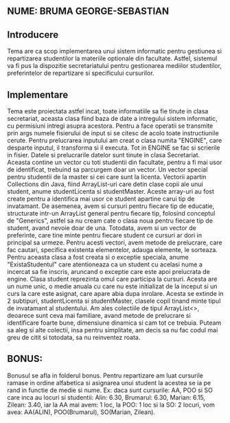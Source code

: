
## **NUME: BRUMA GEORGE-SEBASTIAN**

## **Introducere**
Tema are ca scop implementarea unui sistem informatic pentru gestiunea si repartizarea
studentilor la materiile optionale din facultate. Astfel, sistemul va fi pus la dispozitie
secretariatului pentru gestionarea mediilor studentilor, preferintelor de repartizare si 
specificului cursurilor.

## **Implementare**
Tema este proiectata astfel incat, toate informatiile sa fie tinute in clasa secretariat,
aceasta clasa fiind baza de date a intregului sistem informatic, cu permisiuni intregi asupra
acestora. Pentru a face operatii se transmite prin args numele fisierului de input si se citesc
de acolo toate instructiunile cerute. Pentru prelucrarea inputului am creat o clasa numita
"ENGINE", care desparte inputul, il transforma si il executa. Tot in ENGINE se fac si scrierile
in fisier.
    Datele si prelucrarile datelor sunt tinute in clasa Secretariat. Aceasta contine un vector
 cu toti studentii din facultate, pentru a fi mai usor de identificat, trebuind sa parcurgem 
doar un vector. Un vector special pentru studentii de la master si cei care sunt la licenta. 
Vectorii apartin Collections din Java, fiind ArrayList-uri care detin clase copii ale unui 
student, anume studentLicenta si studentMaster. Aceste array-uri au fost create pentru a identifica
mai usor ce student apartine carui tip de invatamant. De asemenea, avem si cursuri pentru fiecare tip
de educatie, structurate intr-un ArrayList general pentru fiecare tip, folosind conceptul de "Generics",
astfel sa nu cream cate o clasa noua pentru fiecare tip de student, avand nevoie doar de una.
Totodata, avem si un vector de preferinte, care tine minte pentru fiecare student ce cursuri
ar dori in principal sa urmeze. Pentru acesti vectori, avem metode de prelucrare, care fac
cautari, specifica existenta elementelor, adauga elemente, le sorteaza. Pentru aceasta clasa
a fost creata si o exceptie speciala, anume "ExistaStudentul" care atentioneaza ca un student
cu acelasi nume a incercat sa fie inscris, aruncand o exceptie care este apoi prelucrata de engine.
    Clasa student reprezinta omul care participa la cursuri. Acesta are un nume unic, o medie anuala
cu care nu este initializat de la inceput si un curs la care este asignat, care apare abia dupa inrolare.
Acesta se extinde in 2 subtipuri, studentLicenta si studentMaster, clasele copil tinand minte tipul
de invatamant al studentului.
    Am ales colectiile de tipul ArrayList<>, deoarece sunt ceva mai familiare, avand
metode de prelucrare si identificare foarte bune, dimensiune dinamica si cam tot ce trebuia.
Puteam sa aleg si alte colectii, insa pentru simplitate, am decis sa nu fac codul mai greu de citit si 
totodata, sa nu reinventez roata.

## **BONUS:**

Bonusul se afla in folderul bonus.
Pentru repartizare am luat cursurile ramase in ordine alfabetica si asignarea unui student
la acestea se ia pe rand in functie de medie si nume.
    Ex: daca sunt cursurile: AA, POO si SO care inca au locuri si studentii: Alin: 6.30, Brumarul: 6.30,
Marian: 6.15, Zilean: 3.40, iar la AA mai avem: 1 loc, la POO: 1 loc si la SO: 2 locuri, vom avea:
AA(ALIN), POO(Brumarul), SO(Marian, Zilean).
